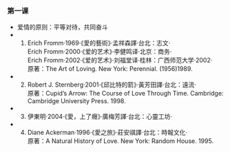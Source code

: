 ### 第一课
- 爱情的原则：平等对待，共同奋斗  
- 1)	Erich Fromm‧1969‧《愛的藝術》‧孟祥森譯‧台北：志文‧  
     Erich Fromm‧2000‧《爱的艺术》‧李健鸣译‧北京：商务‧  
    Erich Fromm‧2002‧《爱的艺术》‧刘福堂译‧桂林：广西师范大学‧2002‧  
    原著：The Art of Loving. New York: Perennial. (1956)1989.  
- 2)  Robert J. Sternberg‧2001‧《邱比特的箭》‧黃芳田譯‧台北：遠流‧  
  原著：Cupid’s Arrow: The Course of Love Through Time. Cambridge: Cambridge University Press. 1998.
- 3)	伊東明‧2004‧《愛，上了癮》‧廣梅芳譯‧台北：心靈工坊‧
- 4)	Diane Ackerman‧1996‧《愛之旅》‧莊安祺譯‧台北：時報文化‧  
		原著：A Natural History of Love. New York: Random House. 1995.
